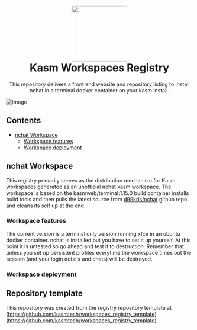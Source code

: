 <h1 align="center">
  <br>
  <img width="150" src="https://user-images.githubusercontent.com/5698566/230345149-ef757e51-6eb9-479d-94f5-a13e4ad33b03.png">
  <br>
  Kasm Workspaces Registry
  <br>
</h1>

<p align="center">This repository delivers a front end website and repository listing to install nchat in a terminal docker container on your kasm install.</p>

![image](https://user-images.githubusercontent.com/5698566/230064289-9e8967a1-4ff9-43f3-8495-f4170c23a80f.png)

## Contents

- [nchat Workspace](nchat-workspace)
  - [Workspace features](#workspace-features)
  - [Workspace deployment](#workspace-deployment)

## nchat Workspace
This registry primarily serves as the distribution mechanism for Kasm workspaces
generated as an unofficial nchat kasm workspace.  The workspace is based on the kasmweb/terminal:1.15.0 build container installs build tools and then pulls the latest source from [d99kris/nchat](https://github.com/d99kris/nchat) github repo and cleans its self up at the end.  

 ### Workspace features

 The current version is a terminal only version running xfce in an ubuntu docker container.  nchat is installed but you have to set it up yourself.  At this point it is untested so go ahead and test it to destruction. Remember that unless you set up persistent profiles everytime the workspace times out the session (and your login details and chats) will be destroyed. 

 ### Workspace deployment

## Repository template

This repository was created from the registry repository template at
[https://github.com/kasmtech/workspaces_registry_template](https://github.com/kasmtech/workspaces_registry_template).
